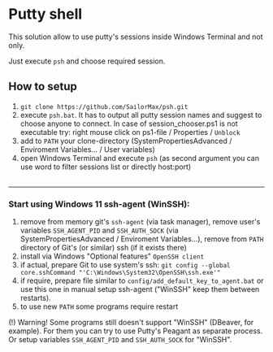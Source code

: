 # Putty shell
This solution allow to use putty's sessions inside Windows Terminal and not only.

Just execute `psh` and choose required session.

## How to setup
1. `git clone https://github.com/SailorMax/psh.git`
2. execute `psh.bat`. It has to output all putty session names and suggest to choose anyone to connect. In case of session_chooser.ps1 is not executable try: right mouse click on ps1-file / Properties / `Unblock`
3. add to `PATH` your clone-directory (SystemPropertiesAdvanced / Enviroment Variables... / User variables)
4. open Windows Terminal and execute `psh` (as second argument you can use word to filter sessions list or directly host:port)
<br /><br />

---
### Start using Windows 11 ssh-agent (WinSSH):
1. remove from memory git's `ssh-agent` (via task manager), remove user's variables `SSH_AGENT_PID` and `SSH_AUTH_SOCK` (via SystemPropertiesAdvanced / Enviroment Variables...), remove from `PATH` directory of Git's (or similar) ssh (if it exists there)
2. install via Windows "Optional features" `OpenSSH client`
3. if actual, prepare Git to use system's ssh: `git config --global core.sshCommand "'C:\Windows\System32\OpenSSH\ssh.exe'"`
4. if require, prepare file similar to `config/add_default_key_to_agent.bat` or use this one in manual setup ssh-agent ("WinSSH" keep them between restarts).
5. to use new `PATH` some programs require restart


(!) Warning! Some programs still doesn't support "WinSSH" (DBeaver, for example). For them you can try to use Putty's Peagant as separate process. Or setup variables `SSH_AGENT_PID` and `SSH_AUTH_SOCK` for "WinSSH".
